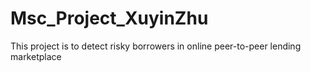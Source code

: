 # Msc_Project_XuyinZhu
This project is to detect risky borrowers in online peer-to-peer lending marketplace
